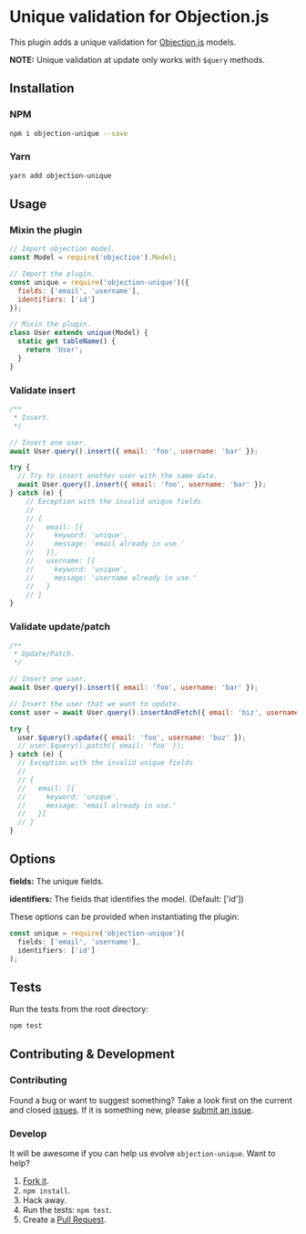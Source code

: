 # Unique validation for Objection.js

This plugin adds a unique validation for [Objection.js](https://github.com/Vincit/objection.js/) models.

**NOTE:** Unique validation at update only works with `$query` methods.

## Installation

### NPM

```sh
npm i objection-unique --save
```

### Yarn

```sh
yarn add objection-unique
```

## Usage

### Mixin the plugin

```js
// Import objection model.
const Model = require('objection').Model;

// Import the plugin.
const unique = require('objection-unique')({
  fields: ['email', 'username'],
  identifiers: ['id']
});

// Mixin the plugin.
class User extends unique(Model) {
  static get tableName() {
    return 'User';
  }
}
```

### Validate insert

```js
/**
 * Insert.
 */

// Insert one user.
await User.query().insert({ email: 'foo', username: 'bar' });

try {
  // Try to insert another user with the same data.
  await User.query().insert({ email: 'foo', username: 'bar' });
} catch (e) {
    // Exception with the invalid unique fields
    //
    // {
    //   email: [{
    //     keyword: 'unique',
    //     message: 'email already in use.'
    //   }],
    //   username: [{
    //     keyword: 'unique',
    //     message: 'username already in use.'
    //   }
    // }
}
```

### Validate update/patch

```js
/**
 * Update/Patch.
 */

// Insert one user.
await User.query().insert({ email: 'foo', username: 'bar' });

// Insert the user that we want to update.
const user = await User.query().insertAndFetch({ email: 'biz', username: 'buz' });

try {
  user.$query().update({ email: 'foo', username: 'buz' });
  // user.$query().patch({ email: 'foo' });
} catch (e) {
  // Exception with the invalid unique fields
  //
  // {
  //   email: [{
  //     keyword: 'unique',
  //     message: 'email already in use.'
  //   }]
  // }
}
```

## Options

**fields:** The unique fields.

**identifiers:** The fields that identifies the model. (Default: ['id'])

These options can be provided when instantiating the plugin:

```js
const unique = require('objection-unique')(
  fields: ['email', 'username'],
  identifiers: ['id']
);
```

## Tests

Run the tests from the root directory:

```sh
npm test
```

## Contributing & Development

### Contributing

Found a bug or want to suggest something? Take a look first on the current and closed [issues](https://github.com/seegno/objection-unique/issues). If it is something new, please [submit an issue](https://github.com/seegno/objection-unique/issues/new).

### Develop

It will be awesome if you can help us evolve `objection-unique`. Want to help?

1. [Fork it](https://github.com/seegno/objection-unique).
2. `npm install`.
3. Hack away.
4. Run the tests: `npm test`.
5. Create a [Pull Request](https://github.com/seegno/objection-unique/compare).
